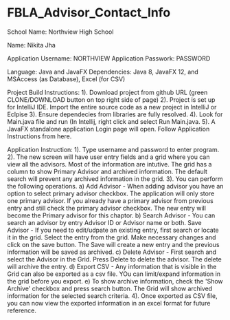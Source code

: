# FBLA_Advisor_Contact_Info

School Name: Northview High School

Name: Nikita Jha

Application Username: NORTHVIEW
Application Passwork: PASSWORD

Language: Java and JavaFX
Dependencies: Java 8, JavaFX 12, and MSAccess (as Database), Excel (for CSV)

Project Build Instructions: 
1). Download project from github URL (green CLONE/DOWNLOAD button on top right side of page) 
2). Project is set up for IntelliJ IDE. Import the entire source code as a new project in IntelliJ or Eclpise 
3). Ensure dependecies from libraries are fully resolved. 
4). Look for Main.java file and run (In Intellij, right click and select Run Main.java.
5). A JavaFX standalone application Login page will open. Follow Application Instructions from here.


Application Instruction: 
1). Type username and password to enter program.
2). The new screen will have user entry fields and a grid where you can view all the advisors. Most of the information are intutive.
  The grid has a column to show Primary Advisor and archived information. The default search will prevent any archived information in 
  the grid.
3). You can perform the following operations.
    a) Add Advisor - When adding advisor you have an option to select primary advisor checkbox. The application will only store one
    primary advisor. If you already have a primary advisor from previous entry and still check the primary advisor checkbox. The new
    entry will become the Primary advisor for this chaptor.
    b) Search Advisor - You can search an advisor by entry Advisor ID or Advisor name or both. 
    Save Advisor - If you need to edit/udpate an existing entry, first search or locate it in the grid. Select the entry from the grid.
    Make necessary changes and click on the save button. The Save will create a new entry and the previous information will be saved as 
    archived.
    c) Delete Advisor - First search and select the Advisor in the Grid. Press Delete to delete the advisor. The delete will archive the entry.
    d) Export CSV - Any information that is visible in the Grid can also be exported as a csv file. YOu can limit/expand information in 
    the grid before you export.
    e) To show archive information, check the 'Show Archive' checkbox and press search button. The Grid will show archived information for 
    the selected search criteria.
4). Once exported as CSV file, you can now view the exported information in an excel format for future reference. 


